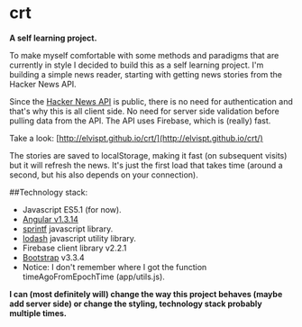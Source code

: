 # crt
**A self learning project.** 

To make myself comfortable with some methods and paradigms that are currently in style I decided to build this as a self learning project.
I'm building a simple news reader, starting with getting news stories from the Hacker News API.

Since the [Hacker News API](http://blog.ycombinator.com/hacker-news-api) is public, there is no need for authentication and that's why this is all client side. No need for server side validation before pulling data from the API.
The API uses Firebase, which is (really) fast.

Take a look: [http://elvispt.github.io/crt/](http://elvispt.github.io/crt/)

The stories are saved to localStorage, making it fast (on subsequent visits) but it will refresh the news. It's just the first load that takes time (around a second, but his also depends on your connection).

##Technology stack:

- Javascript ES5.1 (for now).
- [Angular v1.3.14]()
- [sprintf](https://github.com/alexei/sprintf.js) javascript library.
- [lodash](https://github.com/lodash/lodash) javascript utility library.
- Firebase client library v2.2.1
- [Bootstrap](http://getbootstrap.com/) v3.3.4
- Notice: I don't remember where I got the function timeAgoFromEpochTime (app/utils.js).

**I can (most definitely will) change the way this project behaves (maybe add server side) or change the styling, technology stack probably multiple times.**
